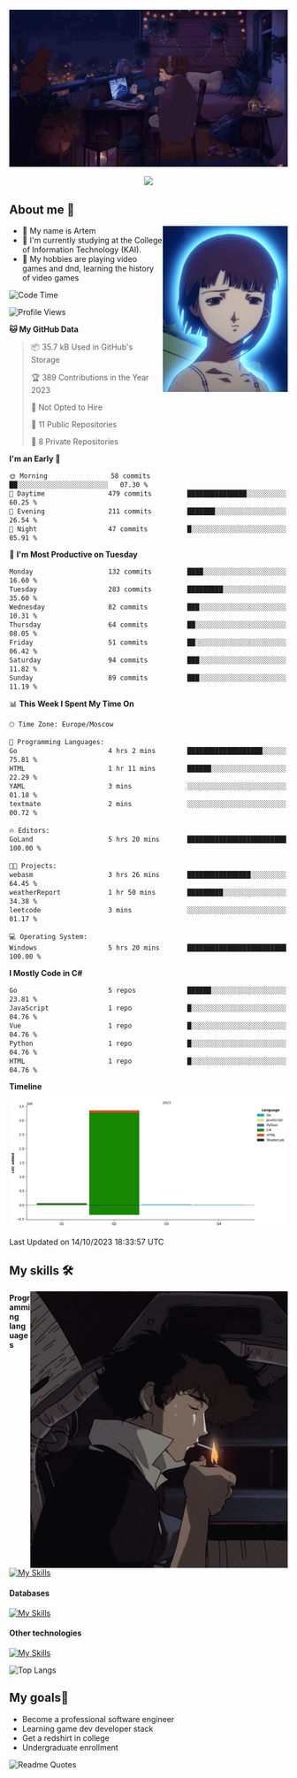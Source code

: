 <div align="center">
  <p>
    <img src="assets/lo-fi.gif">
  </p>
  <p>
    <img src="https://readme-typing-svg.herokuapp.com?color=%2336BCF7&lines=Welcome-to-my-profile&center=true&width=380&height=50&duration=4000&pause=1000">
  </p>
</div>

<div>
  <h2>About me 🚀</h2>
   <div align="center">
    <img src="assets/lain2.gif" align="right" height="300px">
  </div>
  <ul>
    <li>👨 My name is Artem</li>
    <li>🌱 I'm currently studying at the College of Information Technology (KAI).</li>
    <li>👾 My hobbies are playing video games and dnd, learning the history of video games </li>
  </ul>
</div>


<!--START_SECTION:waka-->
![Code Time](http://img.shields.io/badge/Code%20Time-19%20hrs%209%20mins-blue)

![Profile Views](http://img.shields.io/badge/Profile%20Views-0-blue)

**🐱 My GitHub Data** 

> 📦 35.7 kB Used in GitHub's Storage 
 > 
> 🏆 389 Contributions in the Year 2023
 > 
> 🚫 Not Opted to Hire
 > 
> 📜 11 Public Repositories 
 > 
> 🔑 8 Private Repositories 
 > 
**I'm an Early 🐤** 

```text
🌞 Morning                58 commits          ██░░░░░░░░░░░░░░░░░░░░░░░   07.30 % 
🌆 Daytime                479 commits         ███████████████░░░░░░░░░░   60.25 % 
🌃 Evening                211 commits         ███████░░░░░░░░░░░░░░░░░░   26.54 % 
🌙 Night                  47 commits          █░░░░░░░░░░░░░░░░░░░░░░░░   05.91 % 
```
📅 **I'm Most Productive on Tuesday** 

```text
Monday                   132 commits         ████░░░░░░░░░░░░░░░░░░░░░   16.60 % 
Tuesday                  283 commits         █████████░░░░░░░░░░░░░░░░   35.60 % 
Wednesday                82 commits          ███░░░░░░░░░░░░░░░░░░░░░░   10.31 % 
Thursday                 64 commits          ██░░░░░░░░░░░░░░░░░░░░░░░   08.05 % 
Friday                   51 commits          ██░░░░░░░░░░░░░░░░░░░░░░░   06.42 % 
Saturday                 94 commits          ███░░░░░░░░░░░░░░░░░░░░░░   11.82 % 
Sunday                   89 commits          ███░░░░░░░░░░░░░░░░░░░░░░   11.19 % 
```


📊 **This Week I Spent My Time On** 

```text
🕑︎ Time Zone: Europe/Moscow

💬 Programming Languages: 
Go                       4 hrs 2 mins        ███████████████████░░░░░░   75.81 % 
HTML                     1 hr 11 mins        ██████░░░░░░░░░░░░░░░░░░░   22.29 % 
YAML                     3 mins              ░░░░░░░░░░░░░░░░░░░░░░░░░   01.18 % 
textmate                 2 mins              ░░░░░░░░░░░░░░░░░░░░░░░░░   00.72 % 

🔥 Editors: 
GoLand                   5 hrs 20 mins       █████████████████████████   100.00 % 

🐱‍💻 Projects: 
webasm                   3 hrs 26 mins       ████████████████░░░░░░░░░   64.45 % 
weatherReport            1 hr 50 mins        █████████░░░░░░░░░░░░░░░░   34.38 % 
leetcode                 3 mins              ░░░░░░░░░░░░░░░░░░░░░░░░░   01.17 % 

💻 Operating System: 
Windows                  5 hrs 20 mins       █████████████████████████   100.00 % 
```

**I Mostly Code in C#** 

```text
Go                       5 repos             ██████░░░░░░░░░░░░░░░░░░░   23.81 % 
JavaScript               1 repo              █░░░░░░░░░░░░░░░░░░░░░░░░   04.76 % 
Vue                      1 repo              █░░░░░░░░░░░░░░░░░░░░░░░░   04.76 % 
Python                   1 repo              █░░░░░░░░░░░░░░░░░░░░░░░░   04.76 % 
HTML                     1 repo              █░░░░░░░░░░░░░░░░░░░░░░░░   04.76 % 
```



**Timeline**

![Lines of Code chart](https://raw.githubusercontent.com/nifle3/nifle3/main/assets/bar_graph.png)


 Last Updated on 14/10/2023 18:33:57 UTC
<!--END_SECTION:waka-->

## My skills 🛠️

<div align="center">
  <img src="assets/bebop_smoke.gif" align="right" height="500px">
</div>


#### Programming languages
[![My Skills](https://skillicons.dev/icons?i=go,cs,python)](https://skillicons.dev)
#### Databases
[![My Skills](https://skillicons.dev/icons?i=mysql,mongodb,postgres)](https://skillicons.dev)
#### Other technologies
[![My Skills](https://skillicons.dev/icons?i=unity,docker,git,wasm)](https://skillicons.dev)

![Top Langs](https://github-readme-stats.vercel.app/api/top-langs/?username=nifle3&layout=compact&theme=nord)


## My goals🚀
- Become a professional software engineer
- Learning game dev developer stack
- Get a redshirt in college
- Undergraduate enrollment

![Readme Quotes](https://quotes-github-readme.vercel.app/api?type=horizontal&theme=nord) 
